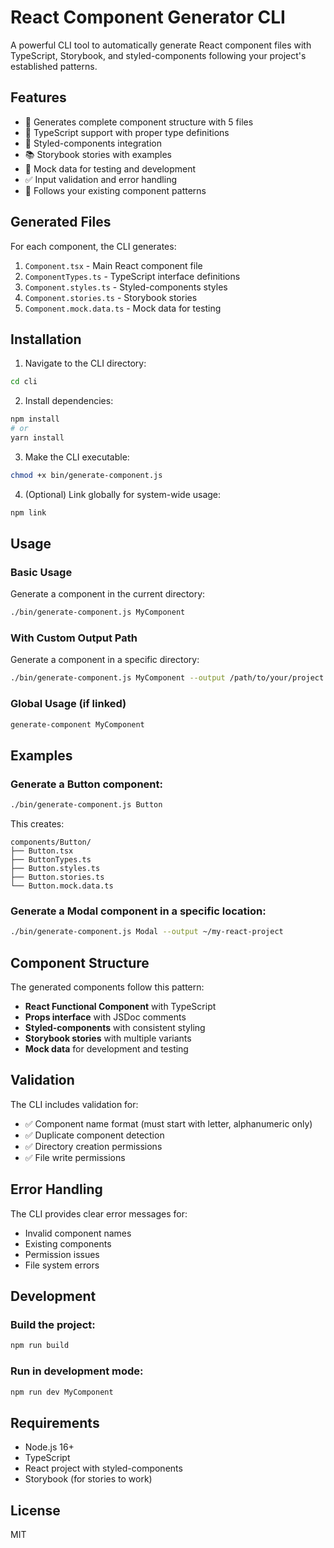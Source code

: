 # React Component Generator CLI

A powerful CLI tool to automatically generate React component files with TypeScript, Storybook, and styled-components following your project's established patterns.

## Features

- 🚀 Generates complete component structure with 5 files
- 📝 TypeScript support with proper type definitions
- 🎨 Styled-components integration
- 📚 Storybook stories with examples
- 🧪 Mock data for testing and development
- ✅ Input validation and error handling
- 🎯 Follows your existing component patterns

## Generated Files

For each component, the CLI generates:

1. `Component.tsx` - Main React component file
2. `ComponentTypes.ts` - TypeScript interface definitions
3. `Component.styles.ts` - Styled-components styles
4. `Component.stories.ts` - Storybook stories
5. `Component.mock.data.ts` - Mock data for testing

## Installation

1. Navigate to the CLI directory:
```bash
cd cli
```

2. Install dependencies:
```bash
npm install
# or
yarn install
```

3. Make the CLI executable:
```bash
chmod +x bin/generate-component.js
```

4. (Optional) Link globally for system-wide usage:
```bash
npm link
```

## Usage

### Basic Usage

Generate a component in the current directory:
```bash
./bin/generate-component.js MyComponent
```

### With Custom Output Path

Generate a component in a specific directory:
```bash
./bin/generate-component.js MyComponent --output /path/to/your/project
```

### Global Usage (if linked)

```bash
generate-component MyComponent
```

## Examples

### Generate a Button component:
```bash
./bin/generate-component.js Button
```

This creates:
```
components/Button/
├── Button.tsx
├── ButtonTypes.ts
├── Button.styles.ts
├── Button.stories.ts
└── Button.mock.data.ts
```

### Generate a Modal component in a specific location:
```bash
./bin/generate-component.js Modal --output ~/my-react-project
```

## Component Structure

The generated components follow this pattern:

- **React Functional Component** with TypeScript
- **Props interface** with JSDoc comments
- **Styled-components** with consistent styling
- **Storybook stories** with multiple variants
- **Mock data** for development and testing

## Validation

The CLI includes validation for:
- ✅ Component name format (must start with letter, alphanumeric only)
- ✅ Duplicate component detection
- ✅ Directory creation permissions
- ✅ File write permissions

## Error Handling

The CLI provides clear error messages for:
- Invalid component names
- Existing components
- Permission issues
- File system errors

## Development

### Build the project:
```bash
npm run build
```

### Run in development mode:
```bash
npm run dev MyComponent
```

## Requirements

- Node.js 16+
- TypeScript
- React project with styled-components
- Storybook (for stories to work)

## License

MIT

